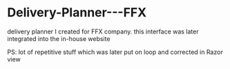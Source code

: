 # Delivery-Planner---FFX
delivery planner I created for FFX company. this interface was later integrated into the in-house website

PS: lot of repetitive stuff which was later put on loop and corrected in Razor view
